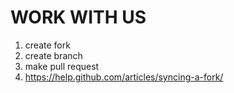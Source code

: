 WORK WITH US
==========

1. create fork
2. create branch
3. make pull request
4. https://help.github.com/articles/syncing-a-fork/